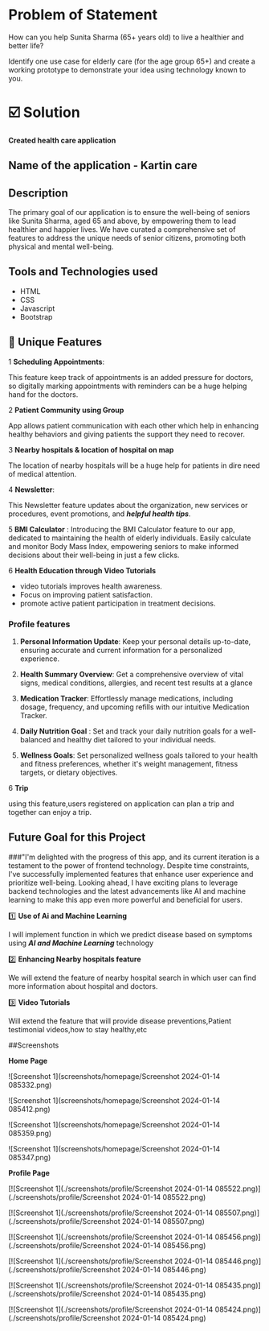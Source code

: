 
 #  Problem of Statement
 How can you help Sunita Sharma (65+ years
old) to live a healthier and better life?

 Identify one use case for elderly care (for the age group
65+) and create a working prototype to demonstrate
your idea using technology known to you.


# ☑️ Solution 

 **Created health care application** 
## Name of the application  -  **Kartin care**

## Description

The primary goal of our application is to ensure the well-being of seniors like Sunita Sharma, aged 65 and above, by empowering them to lead healthier and happier lives. We have curated a comprehensive set of features to address the unique needs of senior citizens, promoting both physical and mental well-being.

## Tools and Technologies used 

- HTML 
- CSS
- Javascript 
- Bootstrap 


## 🚀 Unique Features

 1 **Scheduling Appointments**:

This feature keep track of appointments is an added pressure for doctors, so digitally marking appointments with reminders can be a huge helping hand for the doctors.

2️ **Patient Community using Group** 

App allows patient communication with each other which help in enhancing healthy behaviors and giving patients the support they need to recover.

3️ **Nearby hospitals & location of hospital on map**

The location of nearby hospitals will be a huge help for patients in dire need of medical attention.


4 **Newsletter**:

This Newsletter feature updates about the organization, new services or procedures, event promotions, and ***helpful health tips***.

5 **BMI Calculator** :
Introducing the BMI Calculator feature to our app, dedicated to maintaining the health of elderly individuals. Easily calculate and monitor Body Mass Index, empowering seniors to make informed decisions about their well-being in just a few clicks.

6 **Health Education through Video Tutorials** 

 - video tutorials improves health awareness.
 - Focus on improving patient satisfaction. 
 - promote active patient participation in treatment decisions.


### Profile features

1. **Personal Information Update**:
Keep your personal details up-to-date, ensuring accurate and current information for a personalized experience.

2. **Health Summary Overview**:
Get a comprehensive overview of vital signs, medical conditions, allergies, and recent test results at a glance


3. **Medication Tracker**:
Effortlessly manage medications, including dosage, frequency, and upcoming refills with our intuitive Medication Tracker.

4. **Daily Nutrition Goal** :
Set and track your daily nutrition goals for a well-balanced and healthy diet tailored to your individual needs.

5. **Wellness Goals**:
Set personalized wellness goals tailored to your health and fitness preferences, whether it's weight management, fitness targets, or dietary objectives.

6 **Trip** 

using this feature,users registered on application can plan a trip and together can enjoy a trip.


## Future Goal for this Project

###"I'm delighted with the progress of this app, and its current iteration is a testament to the power of frontend technology. Despite time constraints, I've successfully implemented features that enhance user experience and prioritize well-being. Looking ahead, I have exciting plans to leverage backend technologies and the latest advancements like AI and machine learning to make this app even more powerful and beneficial for users.


1️⃣ **Use of Ai and Machine Learning**

   I will implement function in which we predict disease based on symptoms using ***AI and Machine Learning*** technology

2️⃣ **Enhancing Nearby hospitals feature** 

We will extend the feature of nearby hospital search in which user can find more information about hospital and doctors.

3️⃣ **Video Tutorials**

  Will extend the  feature that will provide disease preventions,Patient testimonial videos,how to stay healthy,etc


##Screenshots

**Home Page**

![Screenshot 1](screenshots/homepage/Screenshot 2024-01-14 085332.png)

![Screenshot 1](screenshots/homepage/Screenshot 2024-01-14 085412.png)

![Screenshot 1](screenshots/homepage/Screenshot 2024-01-14 085359.png)

![Screenshot 1](screenshots/homepage/Screenshot 2024-01-14 085347.png)

**Profile Page**

[![Screenshot 1](./screenshots/profile/Screenshot 2024-01-14 085522.png)](./screenshots/profile/Screenshot 2024-01-14 085522.png)

[![Screenshot 1](./screenshots/profile/Screenshot 2024-01-14 085507.png)](./screenshots/profile/Screenshot 2024-01-14 085507.png)

[![Screenshot 1](./screenshots/profile/Screenshot 2024-01-14 085456.png)](./screenshots/profile/Screenshot 2024-01-14 085456.png)

[![Screenshot 1](./screenshots/profile/Screenshot 2024-01-14 085446.png)](./screenshots/profile/Screenshot 2024-01-14 085446.png)

[![Screenshot 1](./screenshots/profile/Screenshot 2024-01-14 085435.png)](./screenshots/profile/Screenshot 2024-01-14 085435.png)

[![Screenshot 1](./screenshots/profile/Screenshot 2024-01-14 085424.png)](./screenshots/profile/Screenshot 2024-01-14 085424.png)


